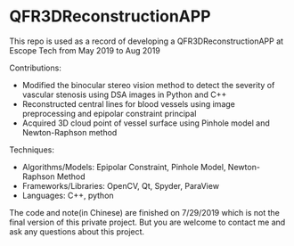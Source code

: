 # QFR3DReconstructionAPP

This repo is used as a record of developing a QFR3DReconstructionAPP at Escope Tech from May 2019 to Aug 2019

Contributions:
 - Modified the binocular stereo vision method to detect the severity of vascular stenosis using DSA images in Python and C++
 - Reconstructed central lines for blood vessels using image preprocessing and epipolar constraint principal
 - Acquired 3D cloud point of vessel surface using Pinhole model and Newton-Raphson method

Techniques:
   - Algorithms/Models: Epipolar Constraint, Pinhole Model, Newton-Raphson Method
   - Frameworks/Libraries: OpenCV, Qt, Spyder, ParaView
   - Languages: C++, python

The code and note(in Chinese) are finished on 7/29/2019 which is not the final version of this private project. But you are welcome to contact me and ask any questions about this project.
